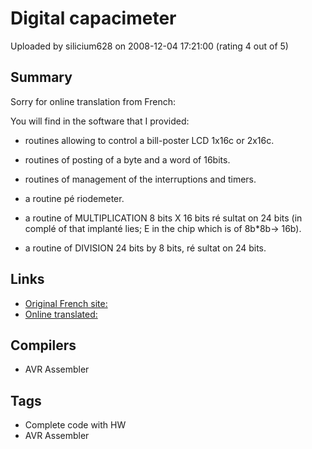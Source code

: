 # Digital capacimeter

Uploaded by silicium628 on 2008-12-04 17:21:00 (rating 4 out of 5)

## Summary

Sorry for online translation from French:


You will find in the software that I provided:  

 * routines allowing to control a bill-poster LCD 1x16c or 2x16c.  

 * routines of posting of a byte and a word of 16bits.  

 * routines of management of the interruptions and timers.  

 * a routine pé riodemeter.  

 * a routine of MULTIPLICATION 8 bits X 16 bits ré sultat on 24 bits (in complé of that implanté lies; E in the chip which is of 8b*8b-> 16b).  

 * a routine of DIVISION 24 bits by 8 bits, ré sultat on 24 bits.

## Links

- [Original French site:](http://www.silicium628.fr/electron/capacimetre/capacimetre.htm)
- [Online translated:](http://66.102.9.100/translate_c?hl=en&langpair=auto%7Cen&u=http%3A//www.silicium628.fr/electron/capacimetre/capacimetre.htm&usg=ALkJ)

## Compilers

- AVR Assembler

## Tags

- Complete code with HW
- AVR Assembler
